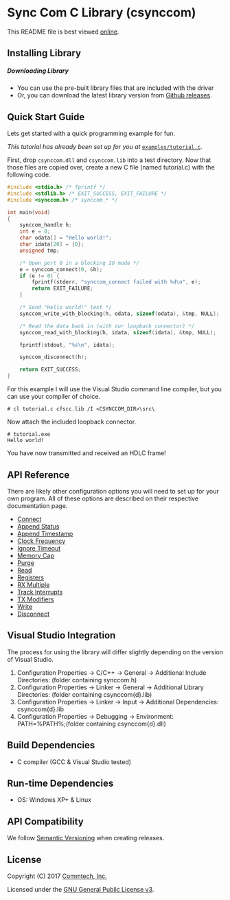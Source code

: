 # Sync Com C Library (csynccom)
This README file is best viewed [online](http://github.com/commtech/csynccom/).

## Installing Library

##### Downloading Library
- You can use the pre-built library files that are included with the driver
- Or, you can download the latest library version from
[Github releases](https://github.com/commtech/csynccom/releases).


## Quick Start Guide

Lets get started with a quick programming example for fun.

_This tutorial has already been set up for you at_ [`examples/tutorial.c`](examples/tutorial.c).

First, drop `csynccom.dll` and `csynccom.lib` into a test directory. Now that those files are copied over, create a new C file (named tutorial.c) with the following code.

```c
#include <stdio.h> /* fprintf */
#include <stdlib.h> /* EXIT_SUCCESS, EXIT_FAILURE */
#include <synccom.h> /* synccom_* */

int main(void)
{
    synccom_handle h;
    int e = 0;
    char odata[] = "Hello world!";
    char idata[20] = {0};
    unsigned tmp;

    /* Open port 0 in a blocking IO mode */
    e = synccom_connect(0, &h);
    if (e != 0) {
        fprintf(stderr, "synccom_connect failed with %d\n", e);
        return EXIT_FAILURE;
    }

    /* Send "Hello world!" text */
    synccom_write_with_blocking(h, odata, sizeof(odata), &tmp, NULL);

    /* Read the data back in (with our loopback connector) */
    synccom_read_with_blocking(h, idata, sizeof(idata), &tmp, NULL);

    fprintf(stdout, "%s\n", idata);

    synccom_disconnect(h);

    return EXIT_SUCCESS;
}
```

For this example I will use the Visual Studio command line compiler, but you can use your compiler of choice.

```
# cl tutorial.c cfscc.lib /I <CSYNCCOM_DIR>\src\
```

Now attach the included loopback connector.

```
# tutorial.exe
Hello world!
```

You have now transmitted and received an HDLC frame!


## API Reference

There are likely other configuration options you will need to set up for your own program. All of these options are described on their respective documentation page.

- [Connect](docs/connect.md)
- [Append Status](docs/append-status.md)
- [Append Timestamp](docs/append-timestamp.md)
- [Clock Frequency](docs/clock-frequency.md)
- [Ignore Timeout](docs/ignore-timeout.md)
- [Memory Cap](docs/memory-cap.md)
- [Purge](docs/purge.md)
- [Read](docs/read.md)
- [Registers](docs/registers.md)
- [RX Multiple](docs/rx-multiple.md)
- [Track Interrupts](docs/track-interrupts.md)
- [TX Modifiers](docs/tx-modifiers.md)
- [Write](docs/write.md)
- [Disconnect](docs/disconnect.md)


## Visual Studio Integration
The process for using the library will differ slightly depending on the version of Visual Studio.

1. Configuration Properties -> C/C++ -> General -> Additional Include Directories: (folder containing synccom.h)
2. Configuration Properties -> Linker -> General -> Additional Library Directories: (folder containing csynccom{d}.lib)
3. Configuration Properties -> Linker -> Input -> Additional Dependencies: csynccom{d}.lib
4. Configuration Properties -> Debugging -> Environment: PATH=%PATH%;(folder containing csynccom{d}.dll)


## Build Dependencies
- C compiler (GCC & Visual Studio tested)


## Run-time Dependencies
- OS: Windows XP+ & Linux


## API Compatibility
We follow [Semantic Versioning](http://semver.org/) when creating releases.


## License

Copyright (C) 2017 [Commtech, Inc.](http://commtech-fastcom.com)

Licensed under the [GNU General Public License v3](http://www.gnu.org/licenses/gpl.txt).